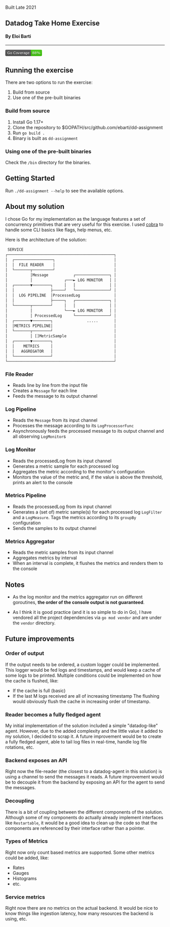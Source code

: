 Built Late 2021

## Datadog Take Home Exercise
#### By Eloi Barti

---
![](coverage_badge.png)

## Running the exercise
There are two options to run the exercise:
1. Build from source
2. Use one of the pre-built binaries

### Build from source
1. Install Go 1.17+
2. Clone the repository to $GOPATH/src/github.com/ebarti/dd-assignment
3. Run `go build .`
4. Binary is built as `dd-assignment`

### Using one of the pre-built binaries
Check the `/bin` directory for the binaries.


## Getting Started
Run `./dd-assignment --help` to see the available options.

## About my solution
I chose Go for my implementation as the language features a set of concurrency primitives that are very useful for this exercise.
I used [cobra](https://github.com/spf13/cobra) to handle some CLI basics like flags, help menus, etc.

Here is the architecture of the solution:

```
 SERVICE
┌───────────────────────────────────────────────┐
│  ┌─────────────────┐                          │
│  │  FILE READER    │                          │
│  └───────┬─────────┘                          │
│          │Message           ┌───────────────┐ │
│          │              ┌───► LOG MONITOR   │ │
│  ┌───────▼────────┐     │   │               │ │
│  │                ├─────┘   └───────────────┘ │
│  │  LOG PIPELINE  │ProcessedLog               │
│  │                ├─────┐   ┌───────────────┐ │
│  └───────┬────────┘     │   │               │ │
│          │              └───► LOG MONITOR   │ │
│          │ ProcessedLog     └───────────────┘ │
│  ┌───────▼────────┐               .....       │
│  │METRICS PIPELINE│                           │
│  └───────┬────────┘                           │
│          │ []MetricSample                     │
│  ┌───────▼────────┐                           │
│  │    METRICS     │                           │
│  │   AGGREGATOR   │                           │
│  └────────────────┘                           │
└───────────────────────────────────────────────┘
```

### File Reader
- Reads line by line from the input file
- Creates a `Message` for each line
- Feeds the message to its output channel

### Log Pipeline
- Reads the `Message` from its input channel
- Processes the message according to its `LogProcessorFunc`
- Asynchronously feeds the processed message to its output channel and all observing `LogMonitor`s

### Log Monitor
- Reads the processedLog from its input channel
- Generates a metric sample for each processed log
- Aggregates the metric according to the monitor's configuration
- Monitors the value of the metric and, if the value is above the threshold, prints an alert to the console

### Metrics Pipeline
- Reads the processedLog from its input channel
- Generates a (set of) metric sample(s) for each processed log  `LogFilter` and a `LogMeasure`. Tags the metrics according to its `groupBy` configuration
- Sends the samples to its output channel 

### Metrics Aggregator
- Reads the metric samples from its input channel
- Aggregates metrics by interval
- When an interval is complete, it flushes the metrics and renders them to the console

## Notes
- As the log monitor and the metrics aggregator run on different goroutines, **the order of the console output is not guaranteed**.

- As I think it is good practice (and it is so simple to do in Go), I have vendored all the project dependencies via `go mod vendor` and are under the `vendor` directory. 

## Future improvements
### Order of output
If the output needs to be ordered, a custom logger could be implemented. 
This logger would be fed logs and timestamps, and would keep a cache of some logs to be printed.
Multiple conditions could be implemented on how the cache is flushed, like:
- If the cache is full (basic)
- If the last M logs received are all of increasing timestamp
The flushing would obviously flush the cache in increasing order of timestamp.

### Reader becomes a fully fledged agent
My initial implementation of the solution included a simple "datadog-like" agent. However,
due to the added complexity and the little value it added to my solution, I decided to scrap it.
A future improvement would be to create a fully fledged agent, able to tail log files in real-time, handle log file rotations, etc.

### Backend exposes an API
Right now the file-reader (the closest to a datadog-agent in this solution) is using a channel to send the 
messages it reads. A future improvement would be to decouple it from the backend by exposing an API
for the agent to send the messages.

### Decoupling
There is a bit of coupling between the different components of the solution. Although some of my components
do actually already implement interfaces like `Restartable`, it would be a good idea to 
clean up the code so that the components are referenced by their interface rather than a pointer.

### Types of Metrics
Right now only count based metrics are supported. Some other metrics could be added, like:
- Rates
- Gauges
- Histograms
- etc.

### Service metrics
Right now there are no metrics on the actual backend. It would be nice to know things like
ingestion latency, how many resources the backend is using, etc. 

